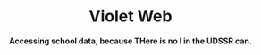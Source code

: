 <!--suppress HtmlDeprecatedAttribute -->
<div align="center">

# Violet Web

**Accessing school data, because THere is no I in the UDSSR can.**

</div>
